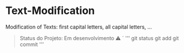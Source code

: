 # Text-Modification
 Modification of Texts: first capital letters, all capital letters, ...

> Status do Projeto: Em desenvolvimento :warning:
´
'''
git status
git add
git commit
'''
